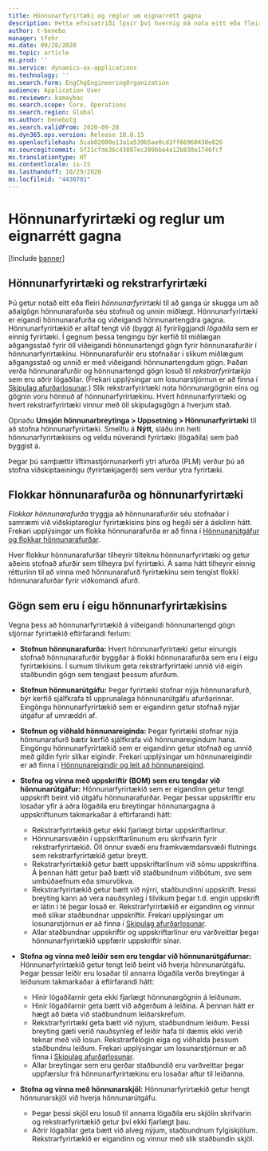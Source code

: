 ```yaml
---
title: Hönnunarfyrirtæki og reglur um eignarrétt gagna
description: Þetta efnisatriði lýsir því hvernig má nota eitt eða fleiri hönnunarfyrirtæki til að ganga úr skugga um að aðalgögn fyrir afurðir séu stofnuð og unnin miðlægt. Hönnunarfyrirtæki táknar fyrirtækið sem er eigandi hönnunarafurðanna og viðeigandi hönnunartengdra gagna.
author: t-benebo
manager: tfehr
ms.date: 09/28/2020
ms.topic: article
ms.prod: ''
ms.service: dynamics-ax-applications
ms.technology: ''
ms.search.form: EngChgEngineeringOrganization
audience: Application User
ms.reviewer: kamaybac
ms.search.scope: Core, Operations
ms.search.region: Global
ms.author: benebotg
ms.search.validFrom: 2020-09-28
ms.dyn365.ops.version: Release 10.0.15
ms.openlocfilehash: 5cab02600e13a1a539b5ae0cd3ff66960430e826
ms.sourcegitcommit: 5f21cfde36c43887ec209bba4a12b830a1746fcf
ms.translationtype: HT
ms.contentlocale: is-IS
ms.lasthandoff: 10/29/2020
ms.locfileid: "4430781"
---
```

# <a name="engineering-companies-and-data-ownership-rules"></a>Hönnunarfyrirtæki og reglur um eignarrétt gagna

[!include [banner](../includes/banner.md)]

## <a name="engineering-companies-and-operational-companies"></a>Hönnunarfyrirtæki og rekstrarfyrirtæki

Þú getur notað eitt eða fleiri *hönnunarfyrirtæki* til að ganga úr skugga um að aðalgögn hönnunarafurða séu stofnuð og unnin miðlægt. Hönnunarfyrirtæki er eigandi hönnunarafurða og viðeigandi hönnunartengdra gagna. Hönnunarfyrirtækið er alltaf tengt við (byggt á) fyrirliggjandi *lögaðila* sem er einnig fyrirtæki. Í gegnum þessa tengingu býr kerfið til miðlægan aðgangsstað fyrir öll viðeigandi hönnunartengd gögn fyrir hönnunarafurðir í hönnunarfyrirtækinu. Hönnunarafurðir eru stofnaðar í slíkum miðlægum aðgangsstað og unnið er með viðeigandi hönnunartengdum gögn. Þaðan verða hönnunarafurðir og hönnunartengd gögn losuð til *rekstrarfyrirtækja* sem eru aðrir lögaðilar. (Frekari upplýsingar um losunarstjórnun er að finna í [Skipulag afurðarlosunar](release-product-structure.md).) Slík rekstrarfyrirtæki nota hönnunargögnin eins og gögnin voru hönnuð af hönnunarfyrirtækinu. Hvert hönnunarfyrirtæki og hvert rekstrarfyrirtæki vinnur með öll skipulagsgögn á hverjum stað.

Opnaðu **Umsjón hönnunarbreytinga \> Uppsetning \> Hönnunarfyrirtæki** til að stofna hönnunarfyrirtæki. Smelltu á **Nýtt**, sláðu inn heiti hönnunarfyrirtækisins og veldu núverandi fyrirtæki (lögaðila) sem það byggist á.

Þegar þú samþættir líftímastjórnunarkerfi ytri afurða (PLM) verður þú að stofna viðskiptaeiningu (fyrirtækjagerð) sem verður ytra fyrirtæki.

## <a name="engineering-product-categories-and-engineering-companies"></a>Flokkar hönnunarafurða og hönnunarfyrirtæki

*Flokkar hönnunarafurða* tryggja að hönnunarafurðir séu stofnaðar í samræmi við viðskiptareglur fyrirtækisins þíns og hegði sér á áskilinn hátt. Frekari upplýsingar um flokka hönnunarafurða er að finna í [Hönnunarútgáfur og flokkar hönnunarafurðar](engineering-versions-product-category.md).

Hver flokkur hönnunarafurðar tilheyrir tilteknu hönnunarfyrirtæki og getur aðeins stofnað afurðir sem tilheyra því fyrirtæki. Á sama hátt tilheyrir einnig rétturinn til að vinna með hönnunarafurð fyrirtækinu sem tengist flokki hönnunarafurðar fyrir viðkomandi afurð.

## <a name="data-that-is-owned-by-the-engineering-company"></a>Gögn sem eru í eigu hönnunarfyrirtækisins

Vegna þess að hönnunarfyrirtækið á viðeigandi hönnunartengd gögn stjórnar fyrirtækið eftirfarandi ferlum:

- **Stofnun hönnunarafurða:** Hvert hönnunarfyrirtæki getur einungis stofnað hönnunarafurðir byggðar á flokki hönnunarafurða sem eru í eigu fyrirtækisins. Í sumum tilvikum geta rekstrarfyrirtæki unnið við eigin staðbundin gögn sem tengjast þessum afurðum.
- **Stofnun hönnunarútgáfu:** Þegar fyrirtæki stofnar nýja hönnunarafurð, býr kerfið sjálfkrafa til upprunalega hönnunarútgáfu afurðarinnar. Eingöngu hönnunarfyrirtækið sem er eigandinn getur stofnað nýjar útgáfur af umræddri af.
- **Stofnun og viðhald hönnunareiginda:** Þegar fyrirtæki stofnar nýja hönnunarafurð bætir kerfið sjálfkrafa við hönnunareigindum hana. Eingöngu hönnunarfyrirtækið sem er eigandinn getur stofnað og unnið með gildin fyrir slíkar eigindir. Frekari upplýsingar um hönnunareigindir er að finna í [Hönnunareigindir og leit að hönnunareigind](engineering-attributes-and-search.md).
- **Stofna og vinna með uppskriftir (BOM) sem eru tengdar við hönnunarútgáfur:** Hönnunarfyrirtækið sem er eigandinn getur tengt uppskrift beint við útgáfu hönnunarafurðar. Þegar þessar uppskriftir eru losaðar yfir á aðra lögaðila eru breytingar hönnunargagna á uppskriftunum takmarkaðar á eftirfarandi hátt:

    - Rekstrarfyrirtækið getur ekki fjarlægt birtar uppskriftarlínur.
    - Hönnunarsvæðin í uppskriftarlínunum eru skrifvarin fyrir rekstrarfyrirtækið. Öll önnur svæði eru framkvæmdarsvæði flutnings sem rekstrarfyrirtækið getur breytt.
    - Rekstrarfyrirtækið getur bætt uppskriftarlínum við sömu uppskriftina. Á þennan hátt getur það bætt við staðbundnum viðbótum, svo sem umbúðaefnum eða smurvökva.
    - Rekstrarfyrirtækið getur bætt við nýrri, staðbundinni uppskrift. Þessi breyting kann að vera nauðsynleg í tilvikum þegar t.d. engin uppskrift er látin í té þegar losað er. Rekstrarfyrirtækið er eigandinn og vinnur með slíkar staðbundnar uppskriftir. Frekari upplýsingar um losunarstjórnun er að finna í [Skipulag afurðarlosunar](release-product-structure.md).
    - Allar staðbundnar uppskriftir og uppskriftarlínur eru varðveittar þegar hönnunarfyrirtækið uppfærir uppskriftir sínar.

- **Stofna og vinna með leiðir sem eru tengdar við hönnunarútgáfurnar:** Hönnunarfyrirtækið getur tengt leið beint við hverja hönnunarútgáfu. Þegar þessar leiðir eru losaðar til annarra lögaðila verða breytingar á leiðunum takmarkaðar á eftirfarandi hátt:

    - Hinir lögaðilarnir geta ekki fjarlægt hönnunargögnin á leiðunum.
    - Hinir lögaðilarnir geta bætt við aðgerðum á leiðina. Á þennan hátt er hægt að bæta við staðbundnum leiðarskrefum.
    - Rekstrarfyrirtæki geta bætt við nýjum, staðbundnum leiðum. Þessi breyting gæti verið nauðsynleg ef leiðir hafa til dæmis ekki verið teknar með við losun. Rekstrarfélögin eiga og viðhalda þessum staðbundnu leiðum. Frekari upplýsingar um losunarstjórnun er að finna í [Skipulag afurðarlosunar](release-product-structure.md).
    - Allar breytingar sem eru gerðar staðbundið eru varðveittar þegar uppfærslur frá hönnunarfyrirtækinu eru losaðar aftur til leiðanna.

- **Stofna og vinna með hönnunarskjöl:** Hönnunarfyrirtækið getur hengt hönnunarskjöl við hverja hönnunarútgáfu.

    - Þegar þessi skjöl eru losuð til annarra lögaðila eru skjölin skrifvarin og rekstrarfyrirtækið getur því ekki fjarlægt þau.
    - Aðrir lögaðilar geta bætt við alveg nýjum, staðbundnum fylgiskjölum. Rekstrarfyrirtækið er eigandinn og vinnur með slík staðbundin skjöl.
